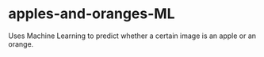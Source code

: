 # apples-and-oranges-ML
Uses Machine Learning to predict whether a certain image is an apple or an orange.
